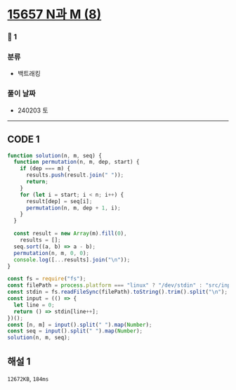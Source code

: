 # [15657 N과 M (8)](https://www.acmicpc.net/problem/15657)

### 🥈 1

### 분류

- 백트래킹

### 풀이 날짜

- 240203 토

---

## CODE 1

```javascript
function solution(n, m, seq) {
  function permutation(n, m, dep, start) {
    if (dep === m) {
      results.push(result.join(" "));
      return;
    }
    for (let i = start; i < n; i++) {
      result[dep] = seq[i];
      permutation(n, m, dep + 1, i);
    }
  }

  const result = new Array(m).fill(0),
    results = [];
  seq.sort((a, b) => a - b);
  permutation(n, m, 0, 0);
  console.log([...results].join("\n"));
}

const fs = require("fs");
const filePath = process.platform === "linux" ? "/dev/stdin" : "src/input.txt";
const stdin = fs.readFileSync(filePath).toString().trim().split("\n");
const input = (() => {
  let line = 0;
  return () => stdin[line++];
})();
const [n, m] = input().split(" ").map(Number);
const seq = input().split(" ").map(Number);
solution(n, m, seq);
```

## 해설 1

`12672KB`, `184ms`
